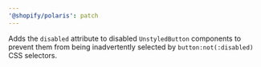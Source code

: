 ```yaml
---
'@shopify/polaris': patch
---
```


Adds the `disabled` attribute to disabled `UnstyledButton` components to prevent them from being inadvertently selected by `button:not(:disabled)` CSS selectors.
